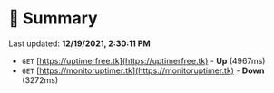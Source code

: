 # 📖 Summary
Last updated: **12/19/2021, 2:30:11 PM**

- `GET` [https://uptimerfree.tk](https://uptimerfree.tk) - **Up** (4967ms)
- `GET` [https://monitoruptimer.tk](https://monitoruptimer.tk) - **Down** (3272ms)
